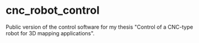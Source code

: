 # cnc_robot_control
Public version of the control software for my thesis "Control of a CNC-type robot for 3D mapping applications". 
